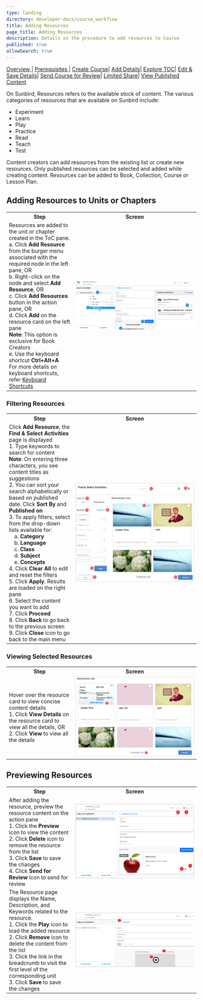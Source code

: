 ```yaml
---
type: landing
directory: developer-docs/course_workflow
title: Adding Resources
page_title: Adding Resources
description: Details on the procedure to add resources to Course
published: true
allowSearch: true
---
```


<a href="pages/developer-docs/course_workflow/course_creation_overview"> Overview </a>| <a href="pages/developer-docs/course_workflow/prerequisite"> Prerequisites </a>| <a href="pages/developer-docs/course_workflow/start_creating"> Create Course</a>| <a href="pages/developer-docs/course_workflow/adding_metadata"> Add Details</a>| <a href="pages/developer-docs/course_workflow/exploring_toc"> Explore TOC</a>| <a href="pages/developer-docs/course_workflow/save_edit"> Edit & Save Details</a>| <a href="pages/developer-docs/course_workflow/send_for_review"> Send Course for Review</a>| <a href="pages/developer-docs/course_workflow/limited_share"> Limited Share</a>| <a href="pages/developer-docs/course_workflow/view_publish_content"> View Published Content</a>

On Sunbird, Resources refers to the available stock of content. The various categories of resources that are available on Sunbird include:

- Experiment
- Learn
- Play
- Practice
- Read
- Teach
- Test 

Content creators can add resources from the existing list or create new resources. Only published resources can be selected and added while creating content. Resources can be added to Book, Collection, Course or Lesson Plan. 

## Adding Resources to Units or Chapters

 <table>
  <tr>
    <th style="width:35%;">Step</th>
    <th style="width:65%;">Screen</th>
  </tr>
  <tr>
    <td>Resources are added to the unit or chapter created in the ToC pane. 
     <br>a. Click <b>Add Resource</b> from the burger menu associated with the required node in the left pane, OR
     <br>b. Right-click on the node and select <b>Add Resource</b>, OR
     <br>c. Click <b>Add Resources</b> button in the action pane, OR
     <br>d. Click <b>Add</b> on the resource card on the left pane 
     <br><b>Note:</b> This option is exclusive for Book Creators
     <br>e. Use the keyboard shortcut <b>Ctrl+Alt+A</b> <br> For more details on keyboard shortcuts, refer <a href="features-documentation/keyboardshortcuts" target="_blank">Keyboard Shortcuts</a>
    </td>
    <td><img src="pages/features-documentation/images/add_resources.png"></td>
  </tr>
  </table>
  
### Filtering Resources
  
 <table>
  <tr>
    <th style="width:35%;">Step</th>
    <th style="width:65%;">Screen</th>
  </tr>
  <tr>
    <td>Click <b>Add Resource</b>, the <b>Find & Select Activities</b> page is displayed 
      <br>1. Type keywords to search for content
      <br><b>Note</b>: On entering three characters, you see content titles as suggestions
      <br>2. You can sort your search alphabetically or based on published date. Click <b>Sort By</b> and <b>Published on</b> 
      <br>3. To apply filters, select from the drop-down lists available for:
      <br>&emsp;a. <b>Category</b>
      <br>&emsp;b. <b>Language</b>
      <br>&emsp;c. <b>Class</b>
      <br>&emsp;d. <b>Subject</b>
      <br>&emsp;e. <b>Concepts</b>
      <br>4. Click <b>Clear All</b> to edit and reset the filters
      <br>5. Click <b>Apply</b>. Results are loaded on the right pane 
      <br>6. Select the content you want to add
      <br>7. Click <b>Proceed</b>
      <br>8. Click <b>Back</b> to go back to the previous screen
     <br>9. Click <b>Close</b> icon to go back to the main menu
     </td>
    <td><img src="pages/features-documentation/images/add_resources1.png"></td>
  </tr>
  </table>
  
### Viewing Selected Resources
 
 <table>
  <tr>
    <th style="width:35%;">Step</th>
    <th style="width:65%;">Screen</th>
  </tr>
  <tr>
    <td>Hover over the resource card to view concise content details
    <br>1. Click <b>View Details</b> on the resource card to view all the details, OR
    <br>2. Click <b>View</b> to view all the details
    </td>
    <td><img src="pages/features-documentation/images/add_resources2.png"></td>
    </tr>
  </table>
    
## Previewing Resources
   <table>
  <tr>
    <th style="width:35%;">Step</th>
    <th style="width:65%;">Screen</th>
  </tr>  
  <tr>
   <td>After adding the resource, preview the resource content on the action pane
    <br>1. Click the <b>Preview</b> icon to view the content 
    <br>2. Click <b>Delete</b> icon to remove the resource from the list 
    <br>3. Click <b>Save</b> to save the changes
    <br>4. Click <b>Send for Review</b> icon to send for review
    </td>
    <td><img src="pages/features-documentation/images/preview_resources.png"></td>
 </tr>
    <tr>
     <td>The Resource page displays the Name, Description, and Keywords related to the resource.
      <br>1. Click the <b>Play</b> icon to load the added resource
      <br>2. Click <b>Remove</b> icon to delete the content from the list 
      <br>3. Click the link in the breadcrumb to visit the first level of the corresponding unit 
      <br>3. Click <b>Save</b> to save the changes
 </td>
    <td><img src="pages/features-documentation/images/preview_page.png"></td>
    </tr>
    </table>